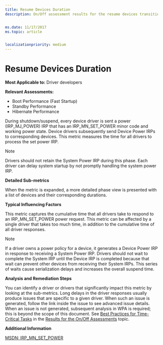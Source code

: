 ```yaml
---
title: Resume Devices Duration
description: On/Off assessment results for the resume devices transition phase 


ms.date: 11/17/2017
ms.topic: article


localizationpriority: medium
---
```


# Resume Devices Duration

**Most Applicable to:** Driver developers

**Relevant Assessments:**

-   Boot Performance (Fast Startup)
-   Standby Performance
-   Hibernate Performance

During shutdown/suspend, every device driver is sent a power (IRP\_MJ\_POWER) IRP that has an IRP\_MN\_SET\_POWER minor code and working power state. Device drivers subsequently send Device Power IRPs to corresponding devices. This metric measures the time for all drivers to process the set power IRP.

> [!NOTE]
> Drivers should not retain the System Power IRP during this phase. Each driver can delay system startup by not promptly handling the system power IRP.

**Detailed Sub-metrics**

When the metric is expanded, a more detailed phase view is presented with a list of devices and their corresponding durations.

**Typical Influencing Factors**

This metric captures the cumulative time that all drivers take to respond to an IRP\_MN\_SET\_POWER power request. This metric can be affected by a single driver that takes too much time, in addition to the cumulative time of all driver responses.

> [!NOTE]
> If a driver owns a power policy for a device, it generates a Device Power IRP in response to receiving a System Power IRP. Drivers should not wait to complete the System IRP until the Device IRP is completed because that wait can prevent other devices from receiving their System IRPs. This series of waits cause serialization delays and increases the overall suspend time.

**Analysis and Remediation Steps**

You can identify a driver or drivers that significantly impact this metric by looking at the sub-metrics. Long delays in the driver responses usually produce issues that are specific to a given driver. When such an issue is generated, follow the link inside the issue to see advanced issue details. When an issue is not generated, subsequent analysis in WPA is required; this is beyond the scope of this document. See [Best Practices for Time-Critical Tasks](results-for-the-onoff-assessments.md#best-practices-for-time-critical-tasks) in the [Results for the On/Off Assessments](results-for-the-onoff-assessments.md) topic.

**Additional Information**

[MSDN: IRP\_MN\_SET\_POWER](http://go.microsoft.com/fwlink/?LinkId=247508)

